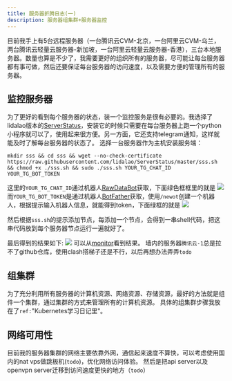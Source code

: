 ```yaml
---
title: 服务器折腾日志(一)
description: 服务器组集群+服务器监控
---
```

目前我手上有5台远程服务器（一台腾讯云CVM-北京，一台阿里云CVM-乌兰，两台腾讯云轻量云服务器-新加坡，一台阿里云轻量云服务器-香港），三台本地服务器。数量也算是不少了，我需要更好的组织所有的服务器，尽可能让每台服务器都有事可做，然后还要保证每台服务器的访问速度，以及需要方便的管理所有的服务器。

## 监控服务器
为了更好的看到每个服务器的状态，装一个监控服务是很有必要的。我选择了lidalao版本的[ServerStatus](https://github.com/lidalao/ServerStatus)，安装它的时候只需要在每台服务器上跑一个python小程序就可以了，使用起来很方便。另一方面，它还支持telegram通知，这样就能及时了解每台服务器的状态了。
选择一台服务器作为主机安装服务端：
```shell
mkdir sss && cd sss && wget --no-check-certificate https://raw.githubusercontent.com/lidalao/ServerStatus/master/sss.sh && chmod +x ./sss.sh && sudo ./sss.sh YOUR_TG_CHAT_ID YOUR_TG_BOT_TOKEN
```
这里的`YOUR_TG_CHAT_ID`通过机器人[RawDataBot](https://t.me/RawDataBot)获取，下面绿色框框里的就是
![](https://picture-bed-1301848969.cos.ap-shanghai.myqcloud.com/20230225195054.png)
而`YOUR_TG_BOT_TOKEN`是通过机器人[BotFather](https://t.me/BotFather)获取，使用`/newot`创建一个机器人，根据提示输入机器人信息，就能得到token，下面绿框的就是
![](https://picture-bed-1301848969.cos.ap-shanghai.myqcloud.com/20230225195350.png)

然后根据`sss.sh`的提示添加节点，每添加一个节点，会得到一串shell代码，把这串代码放到每个服务器节点运行一遍就好了。

最后得到的结果如下:
![](https://picture-bed-1301848969.cos.ap-shanghai.myqcloud.com/20230225195526.png)
可以从[monitor](https://monitor.ankh.host)看到结果。
墙内的服务器`腾讯云-1`总是拉不了github仓库，使用clash搭梯子还是不行，以后再想办法弄弄`todo`


## 组集群
为了充分利用所有服务器的计算机资源、网络资源、存储资源，最好的方法就是组件一个集群，通过集群的方式来管理所有的计算机资源。
具体的组集群步骤我放在了`ref:`"Kubernetes学习日记里"。


## 网络可用性
目前我的服务器集群的网络主要依靠外网，通信起来速度不算快，可以考虑使用国内的nat vps做跳板机(`todo`)，优化网络访问体验。
然后是把api server以及openvpn server迁移到访问速度更快的地方（`todo`）
 